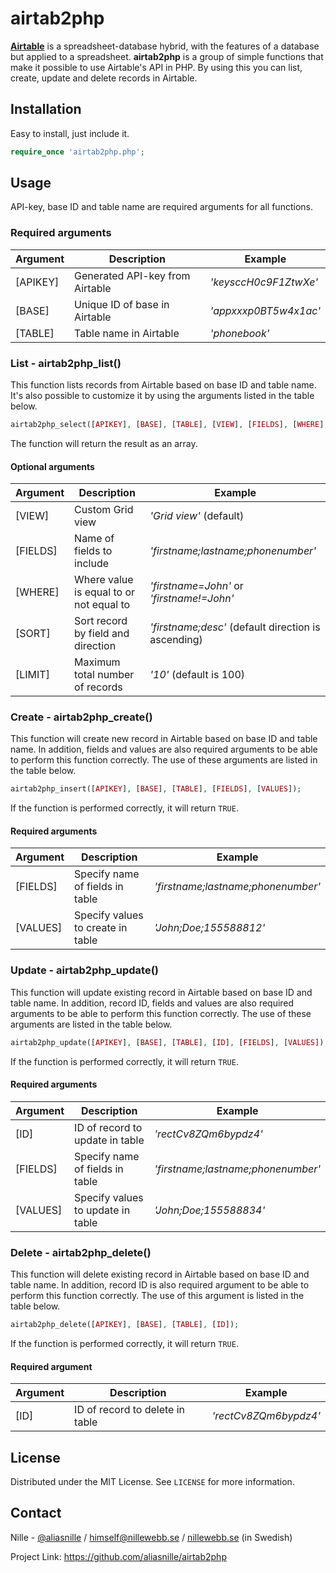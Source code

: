 # airtab2php

[**Airtable**](https://airtable.com/) is a spreadsheet-database hybrid, with the features of a database but applied to a spreadsheet. **airtab2php** is a group of simple functions that make it possible to use Airtable's API in PHP. By using this you can list, create, update and delete records in Airtable.

## Installation

Easy to install, just include it.

```php
require_once 'airtab2php.php';
```

## Usage

API-key, base ID and table name are required arguments for all functions.

### Required arguments 

| Argument | Description                     | Example                   |
| -------- | ------------------------------- | ------------------------- |
| [APIKEY] | Generated API-key from Airtable | *'keysccH0c9F1ZtwXe'* |
| [BASE]   | Unique ID of base in Airtable   | *'appxxxp0BT5w4x1ac'* |
| [TABLE]  | Table name in Airtable          | *'phonebook'*         |

### List - airtab2php_list()

This function lists records from Airtable based on base ID and table name. It's also possible to customize it by using the arguments listed in the table below.

```php
airtab2php_select([APIKEY], [BASE], [TABLE], [VIEW], [FIELDS], [WHERE], [SORT], [LIMIT]);
```

The function will return the result as an array.

#### Optional arguments

| Argument | Description                             | Example                                             |
| -------- | --------------------------------------- | --------------------------------------------------- |
| [VIEW]   | Custom Grid view                        | *'Grid view'* (default)                             |
| [FIELDS] | Name of fields to include               | *'firstname;lastname;phonenumber'*                  |
| [WHERE]  | Where value is equal to or not equal to | *'firstname=John'* or *'firstname!=John'*           |
| [SORT]   | Sort record by field and direction      | *'firstname;desc'* (default direction is ascending) |
| [LIMIT]  | Maximum total number of records         | *'10'* (default is 100)                             |

### Create - airtab2php_create()

This function will create new record in Airtable based on base ID and table name. In addition, fields and values are also required arguments to be able to perform this function correctly. The use of these arguments are listed in the table below.

```php
airtab2php_insert([APIKEY], [BASE], [TABLE], [FIELDS], [VALUES]);
```

If the function is performed correctly, it will return `TRUE`.

#### Required arguments

| Argument | Description                       | Example                            |
| -------- | --------------------------------- | ---------------------------------- |
| [FIELDS] | Specify name of fields in table   | *'firstname;lastname;phonenumber'* |
| [VALUES] | Specify values to create in table | *'John;Doe;155588812'*             |

### Update - airtab2php_update()

This function will update existing record in Airtable based on base ID and table name. In addition, record ID, fields and values are also required arguments to be able to perform this function correctly. The use of these arguments are listed in the table below.

```php
airtab2php_update([APIKEY], [BASE], [TABLE], [ID], [FIELDS], [VALUES]);
```

If the function is performed correctly, it will return `TRUE`.

#### Required arguments

| Argument | Description                       | Example                            |
| -------- | --------------------------------- | ---------------------------------- |
| [ID]     | ID of record to update in table   | *'rectCv8ZQm6bypdz4'*              |
| [FIELDS] | Specify name of fields in table   | *'firstname;lastname;phonenumber'* |
| [VALUES] | Specify values to update in table | *'John;Doe;155588834'*             |

### Delete - airtab2php_delete()

This function will delete existing record in Airtable based on base ID and table name. In addition, record ID is also required argument to be able to perform this function correctly. The use of this argument is listed in the table below.

```PHP
airtab2php_delete([APIKEY], [BASE], [TABLE], [ID]);
```

If the function is performed correctly, it will return `TRUE`.

#### Required argument

| Argument | Description                     | Example               |
| -------- | ------------------------------- | --------------------- |
| [ID]     | ID of record to delete in table | *'rectCv8ZQm6bypdz4'* |

## License

Distributed under the MIT License. See `LICENSE` for more information.

## Contact

Nille - [@aliasnille](https://twitter.com/aliasnille) / [himself@nillewebb.se](mailto:himself@nillewebb.se) / [nillewebb.se](https://nillewebb.se) (in Swedish)

Project Link: https://github.com/aliasnille/airtab2php
